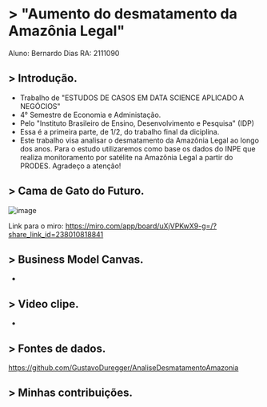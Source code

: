# > "Aumento do desmatamento da Amazônia Legal"

Aluno: Bernardo Dias
RA: 2111090

## > Introdução.

- Trabalho de "ESTUDOS DE CASOS EM DATA SCIENCE APLICADO A NEGÓCIOS"
- 4° Semestre de Economia e Administação.
- Pelo "Instituto Brasileiro de Ensino, Desenvolvimento e Pesquisa" (IDP)
- Essa é a primeira parte, de 1/2, do trabalho final da diciplina.
- Este trabalho visa analisar o desmatamento da Amazônia Legal ao longo dos anos. Para o estudo utilizaremos como base os dados do INPE que realiza monitoramento por satélite na Amazônia Legal a partir do PRODES. Agradeço a atenção!

## > Cama de Gato do Futuro.
![image](https://user-images.githubusercontent.com/116168402/197538608-7479f4ba-0ecc-4288-87e7-fc07d3110fd9.png)

Link para o miro: https://miro.com/app/board/uXjVPKwX9-g=/?share_link_id=238010818841


## > Business Model Canvas.
-

## > Video clipe.
-

## > Fontes de dados.

https://github.com/GustavoDuregger/AnaliseDesmatamentoAmazonia

## > Minhas contribuições.
